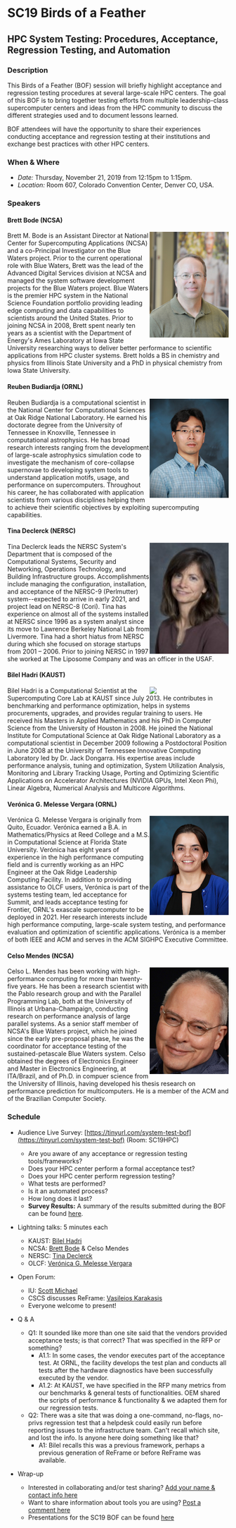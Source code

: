 # SC19 Birds of a Feather
## HPC System Testing: Procedures, Acceptance, Regression Testing, and Automation
### Description

This Birds of a Feather (BOF) session will briefly highlight acceptance and
regression testing procedures at several large-scale HPC centers. The goal of
this BOF is to bring together testing efforts from multiple leadership-class
supercomputer centers and ideas from the HPC community to discuss the different
strategies used and to document lessons learned. 

BOF attendees will have the opportunity to share their experiences conducting
acceptance and regression testing at their institutions and exchange best
practices with other HPC centers.

### When & Where

- *Date:* Thursday, November 21, 2019 from 12:15pm to 1:15pm.
- *Location:* Room 607, Colorado Convention Center, Denver CO, USA.

### Speakers

#### Brett Bode (NCSA)
<img src="images/Brett2019small.jpg" width="180" align="right">
Brett M. Bode is an Assistant Director at National Center for Supercomputing Applications (NCSA) and a co-Principal Investigator on the Blue Waters project. Prior to the current operational role with Blue Waters, Brett was the lead of the Advanced Digital Services division at NCSA and managed the system software development projects for the Blue Waters project. Blue Waters is the premier HPC system in the National Science Foundation portfolio providing leading edge computing and data capabilities to scientists around the United States. Prior to joining NCSA in 2008, Brett spent nearly ten years as a scientist with the Department of Energy's Ames Laboratory at Iowa State University researching ways to deliver better performance to scientific applications from HPC cluster systems. Brett holds a BS in chemistry and physics from Illinois State University and a PhD in physical chemistry from Iowa State University.

#### Reuben Budiardja (ORNL)
<img src="images/reuben_picture_70.jpeg" width="180" align="right"> Reuben Budiardja is a computational scientist in the National Center for Computational Sciences at Oak Ridge National Laboratory. He earned his doctorate degree from the University of Tennessee in Knoxville, Tennessee in computational astrophysics. He has broad research interests ranging from the development of large-scale astrophysics simulation code to investigate the mechanism of core-collapse supernovae to developing system tools to understand application motifs, usage, and performance on supercomputers. Throughout his career, he has collaborated with application scientists from various disciplines helping them to achieve their scientific objectives by exploiting supercomputing capabilities.

#### Tina Declerck (NERSC)
<img src="images/Tina-Declerck.jpg" width="180" align="right">
Tina Declerck leads the NERSC System's Department that is composed of the Computational Systems, Security and Networking, Operations Technology, and Building Infrastructure groups. Accomplishments include managing the configuration, installation, and acceptance of the NERSC-9 (Perlmutter) system--expected to arrive in early 2021, and project lead on NERSC-8 (Cori). Tina has experience on almost all of the systems installed at NERSC since 1996 as a system analyst since its move to Lawrence Berkeley National Lab from Livermore. Tina had a short hiatus from NERSC during which she focused on storage startups from 2001 – 2006. Prior to joining NERSC in 1997 she worked at The Liposome Company and was an officer in the USAF.

#### Bilel Hadri (KAUST)
<img src="https://www.hpc.kaust.edu.sa/sites/default/files/files/public/GPU_Workshop/2017/bilel3.png" width="180" align="right">
Bilel Hadri is a Computational Scientist at the Supercomputing Core Lab at KAUST since July 2013. He contributes in benchmarking and performance optimization, helps in systems procurements, upgrades, and provides regular training to users. He received his Masters in Applied Mathematics and his PhD in Computer Science from the University of Houston in 2008. He joined the National Institute for Computational Science at Oak Ridge National Laboratory as a computational scientist in December 2009 following a Postdoctoral Position in June 2008 at the University of Tennessee Innovative Computing Laboratory led by Dr. Jack Dongarra. His expertise areas include performance analysis, tuning and optimization, System Utilization Analysis, Monitoring and Library Tracking Usage, Porting and Optimizing Scientific Applications on Accelerator Architectures (NVIDIA GPUs, Intel Xeon Phi), Linear Algebra, Numerical Analysis and Multicore Algorithms.

#### Verónica G. Melesse Vergara (ORNL)
<img src="images/vergara_picture_56.jpeg" width="180" align="right">
Verónica G. Melesse Vergara is originally from Quito, Ecuador. Verónica earned a B.A. in Mathematics/Physics at Reed College and a M.S. in Computational Science at Florida State University. Verónica has eight years of experience in the high performance computing field and is currently working as an HPC Engineer at the Oak Ridge Leadership Computing Facility. In addition to providing assistance to OLCF users, Verónica is part of the systems testing team, led acceptance for Summit, and leads acceptance testing for Frontier, ORNL's exascale supercomputer to be deployed in 2021. Her research interests include high performance computing, large-scale system testing, and performance evaluation and optimization of scientific applications. Verónica is a member of both IEEE and ACM and serves in the ACM SIGHPC Executive Committee.


#### Celso Mendes (NCSA)
<img src="images/CelsoMendes.jpg" width="180" align="right">
Celso L. Mendes has been working with high-performance computing for more than twenty-five years. He has been a research scientist with the Pablo research group and with the Parallel Programming Lab, both at the University of Illinois at Urbana-Champaign, conducting research on performance analysis of large parallel systems. As a senior staff member of NCSA's Blue Waters project, which he  joined since the early pre-proposal phase, he was the coordinator for acceptance testing of the sustained-petascale Blue Waters system. Celso obtained the degrees of Electronics Engineer and Master in Electronics Engineering, at ITA/Brazil, and of Ph.D. in compuer science from the University of Illinois, having developed his thesis research on performance prediction for multicomputers. He is a member of the ACM and of the Brazilian Computer Society.

### Schedule

* Audience Live Survey: [https://tinyurl.com/system-test-bof](https://tinyurl.com/system-test-bof) (Room: SC19HPC)
  * Are you aware of any acceptance or regression testing tools/frameworks? 
  * Does your HPC center perform a formal acceptance test? 
  * Does your HPC center perform regression testing? 
  * What tests are performed?
  * Is it an automated process? 
  * How long does it last?
  * **Survey Results:** A summary of the results submitted during the BOF can be found [here](presentations/live_survey_results.pdf).

* Lightning talks: 5 minutes each
  * KAUST: [Bilel Hadri](presentations/sc19bof_hadri.pdf)
  * NCSA: [Brett Bode](presentations/sc19bof_bode.pdf) & Celso Mendes
  * NERSC: [Tina Declerck](presentations/sc19bof_declerck.pdf)
  * OLCF: [Verónica G. Melesse Vergara](presentations/sc19bof_vergara.pdf)
  
* Open Forum:
  * IU: [Scott Michael](presentations/sc19bof_michael.pdf)
  * CSCS discusses ReFrame: [Vasileios Karakasis](presentations/sc19bof_karakasis.pdf)
  * Everyone welcome to present!
  
* Q & A
  * Q1: It sounded like more than one site said that the vendors provided acceptance tests; is that correct? That was specified in the RFP or something?
    * A1.1: In some cases, the vendor executes part of the acceptance test. At ORNL, the facility develops the test plan and conducts all tests after the hardware diagnostics have been successfully executed by the vendor.
    * A1.2: At KAUST, we have specified in the RFP many metrics from our benchmarks & general tests of functionalities. OEM shared the scripts of performance & functionality & we adapted them for our regression tests.
  * Q2: There was a site that was doing a one-command, no-flags, no-privs regression test that a helpdesk could easily run before reporting issues to the infrastructure team. Can't recall which site, and lost the info. Is anyone here doing something like that?
    * A1: Bilel recalls this was a previous framework, perhaps a previous generation of ReFrame or before ReFrame was available.

* Wrap-up
  * Interested in collaborating and/or test sharing? [Add your name & contact info here](https://github.com/olcf/hpc-system-test-wg/issues/2) 
  * Want to share information about tools you are using? [Post a comment here](https://github.com/olcf/hpc-system-test-wg/issues/1)
  * Presentations for the SC19 BOF can be found [here](presentations)
